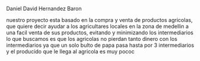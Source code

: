 Daniel David Hernandez Baron 

nuestro proyecto esta basado en la compra y venta de productos agricolas, que quiere decir ayudar a los agricultares locales en la zona de medellin a una facil venta de sus productos, evitando y minimizando los intermediarios
lo que buscamos es que los agricolas no pierdan tanto dinero con los intermediarios ya que un solo bulto de papa pasa hasta por 3 intermediarios y el producido que le llega al agricola es muy pococ
